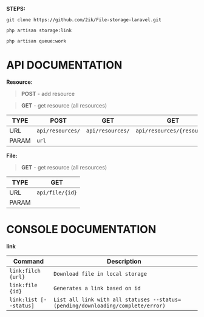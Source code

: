 **STEPS:**

`git clone https://github.com/2ik/File-storage-laravel.git`

`php artisan storage:link`

`php artisan queue:work`

# API DOCUMENTATION

**Resource:**

> **POST** - add resource

> **GET** - get resource (all resources)

TYPE | POST| GET| GET
|--|--|--|--|
URL| `api/resources/`| `api/resources/` |`api/resources/{resource}`
PARAM| `url`| |

**File:**

> **GET** - get resource (all resources)

TYPE | GET
|--|--|
URL| `api/file/{id}`|
PARAM||

# CONSOLE DOCUMENTATION

**link**

Command | Description
|--|--|
`link:filch {url}` | `Download file in local storage`
`link:file {id}` | `Generates a link based on id`
`link:list [--status]` | `List all link with all statuses --status=(pending/downloading/complete/error)`
